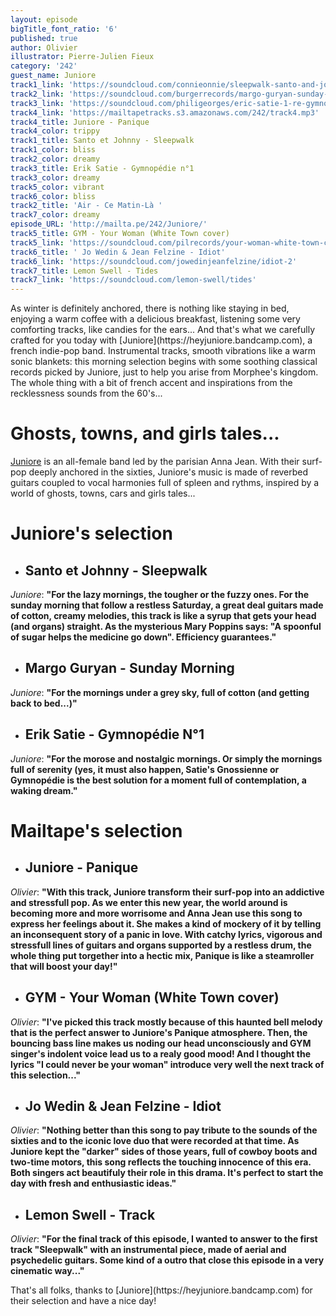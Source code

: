 ```yaml
---
layout: episode
bigTitle_font_ratio: '6'
published: true
author: Olivier
illustrator: Pierre-Julien Fieux
category: '242'
guest_name: Juniore
track1_link: 'https://soundcloud.com/connieonnie/sleepwalk-santo-and-johnny'
track2_link: 'https://soundcloud.com/burgerrecords/margo-guryan-sunday-morning-1'
track3_link: 'https://soundcloud.com/philigeorges/eric-satie-1-re-gymnop-die'
track4_link: 'https://mailtapetracks.s3.amazonaws.com/242/track4.mp3'
track4_title: Juniore - Panique
track4_color: trippy
track1_title: Santo et Johnny - Sleepwalk
track1_color: bliss
track2_color: dreamy
track3_title: Erik Satie - Gymnopédie n°1
track3_color: dreamy
track5_color: vibrant
track6_color: bliss
track2_title: 'Air - Ce Matin-Là '
track7_color: dreamy
episode_URL: 'http://mailta.pe/242/Juniore/'
track5_title: GYM - Your Woman (White Town cover)
track5_link: 'https://soundcloud.com/pilrecords/your-woman-white-town-cover-gym'
track6_title: ' Jo Wedin & Jean Felzine - Idiot'
track6_link: 'https://soundcloud.com/jowedinjeanfelzine/idiot-2'
track7_title: Lemon Swell - Tides
track7_link: 'https://soundcloud.com/lemon-swell/tides'
---
```

<p id="introduction">As winter is definitely anchored, there is nothing like staying in bed, enjoying a warm coffee with a delicious breakfast, listening some very comforting tracks, like candies for the ears... And that's what we carefully crafted for you today with [Juniore](https://heyjuniore.bandcamp.com), a french indie-pop band. Instrumental tracks, smooth vibrations like a warm sonic blankets: this morning selection begins with some soothing classical records picked by Juniore, just to help you arise from Morphee's kingdom. The whole thing with a bit of french accent and inspirations from the recklessness sounds from the 60's...
</p>

# Ghosts, towns, and girls tales...

[Juniore](https://heyjuniore.bandcamp.com) is an all-female band led by the parisian Anna Jean. With their surf-pop deeply anchored in the sixties, Juniore's music is made of reverbed guitars coupled to vocal harmonies full of spleen and rythms, inspired by a world of ghosts, towns, cars and girls tales...


# Juniore's selection

+ ## Santo et Johnny - Sleepwalk
_Juniore_: **"**For the lazy mornings, the tougher or the fuzzy ones. For the sunday morning that follow a restless Saturday, a great deal guitars made of cotton, creamy melodies, this track is like a syrup that gets your head (and organs) straight. As the mysterious Mary Poppins says: "A spoonful of sugar helps the medicine go down". Efficiency guarantees.**"**

+ ## Margo Guryan - Sunday Morning
_Juniore_: **"**For the mornings under a grey sky, full of cotton (and getting back to bed...)**"**

+ ## Erik Satie - Gymnopédie N°1
_Juniore_: **"**For the morose and nostalgic mornings. Or simply the mornings full of serenity (yes, it must also happen, Satie's Gnossienne or Gymnopédie is the best solution for a moment full of contemplation, a waking dream.**"**


# Mailtape's selection

+ ## Juniore - Panique
_Olivier_: **"**With this track, Juniore transform their surf-pop into an addictive and stressfull pop. As we enter this new year, the world around is becoming more and more worrisome and Anna Jean use this song to express her feelings about it. She makes a kind of mockery of it by telling an inconsequent story of a panic in love. With catchy lyrics, vigorous and stressfull lines of guitars and organs supported by a restless drum, the whole thing put torgether into a hectic mix, Panique is like a steamroller that will boost your day!**"**

+ ## GYM - Your Woman (White Town cover)
_Olivier_: **"**I've picked this track mostly because of this haunted bell melody that is the perfect answer to Juniore's Panique atmosphere. Then, the bouncing bass line makes us noding our head unconsciously and GYM singer's indolent voice lead us to a realy good mood! And I thought the lyrics "I could never be your woman" introduce very well the next track of this selection...**"**

+ ## Jo Wedin & Jean Felzine - Idiot
_Olivier_: **"**Nothing better than this song to pay tribute to the sounds of the sixties and to the iconic love duo that were recorded at that time. As Juniore kept the "darker" sides of those years, full of cowboy boots and two-time motors, this song reflects the touching innocence of this era. Both singers act beautifuly their role in this drama. It's perfect to start the day with fresh and enthusiastic ideas.**"**

+ ## Lemon Swell - Track
_Olivier_: **"**For the final track of this episode, I wanted to answer to the first track "Sleepwalk" with an instrumental piece, made of aerial and psychedelic guitars. Some kind of a outro that close this episode in a very cinematic way...**"**

<p id="outroduction">That's all folks, thanks to [Juniore](https://heyjuniore.bandcamp.com) for their selection and have a nice day! </p>
